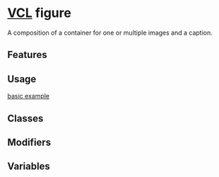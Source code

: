 # [VCL](https://vcl.github.io/vcl/) figure

A composition of a container for one or multiple images and a caption.

## Features

## Usage

[basic example](/demo/example.html)

## Classes

## Modifiers

## Variables
